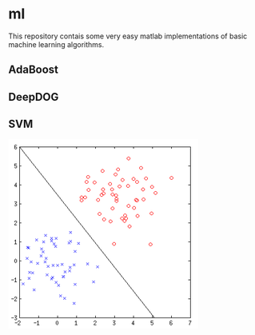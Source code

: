 # ml

This repository contais some very easy matlab implementations of basic machine learning algorithms.

## AdaBoost

## DeepDOG

## SVM

![asdf](https://github.com/tscnn/ml/blob/master/SVM/screenshot.png?raw=true)
